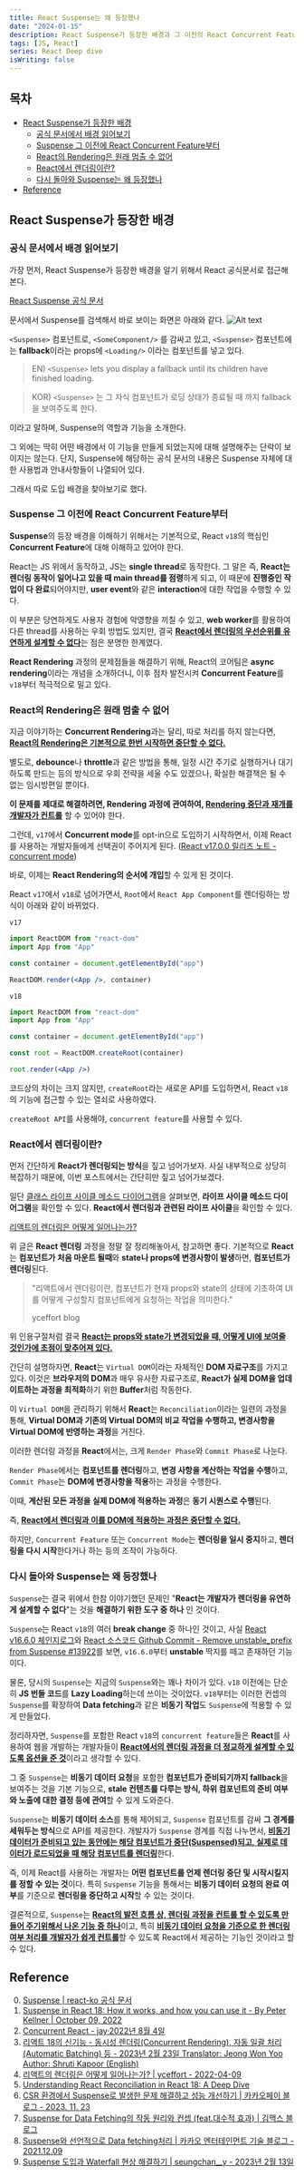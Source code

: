 ```yaml
---
title: React Suspense는 왜 등장했나
date: "2024-01-15"
description: React Suspense가 등장한 배경과 그 이전의 React Concurrent Feature에 대해 알아보기 (feat. React 렌더링 과정)
tags: [JS, React]
series: React Deep dive
isWriting: false
---
```


## 목차

- [React Suspense가 등장한 배경](#react-suspense가-등장한-배경)
  - [공식 문서에서 배경 읽어보기](#공식-문서에서-배경-읽어보기)
  - [Suspense 그 이전에 React Concurrent Feature부터](#suspense-그-이전에-react-concurrent-feature부터)
  - [React의 Rendering은 원래 멈출 수 없어](#react의-rendering은-원래-멈출-수-없어)
  - [React에서 렌더링이란?](#react에서-렌더링이란)
  - [다시 돌아와 Suspense는 왜 등장했나](#다시-돌아와-suspense는-왜-등장했나)
- [Reference](#reference)

## React Suspense가 등장한 배경

### 공식 문서에서 배경 읽어보기

가장 먼저, React Suspense가 등장한 배경을 알기 위해서 React 공식문서로 접근해본다.

[React Suspense 공식 문서](https://react.dev/reference/react/Suspense)

문서에서 Suspense를 검색해서 바로 보이는 화면은 아래와 같다.
![Alt text](image-1.png)

`<Suspense>` 컴포넌트로, `<SomeComponent/>` 를 감싸고 있고,
`<Suspense>` 컴포넌트에는 **fallback**이라는 props에 `<Loading/>` 이라는 컴포넌트를 넣고 있다.

> EN) `<Suspense>` lets you display a fallback until its children have finished loading.

> KOR) `<Suspense>` 는 그 자식 컴포넌트가 로딩 상태가 종료될 때 까지 fallback을 보여주도록 한다.

이라고 말하며, Suspense의 역할과 기능을 소개한다.

그 외에는 딱히 어떤 배경에서 이 기능을 만들게 되었는지에 대해 설명해주는 단락이 보이지는 않는다.
단지, Suspense에 해당하는 공식 문서의 내용은 Suspense 자체에 대한 사용법과 안내사항들이 나열되어 있다.

그래서 따로 도입 배경을 찾아보기로 했다.

### Suspense 그 이전에 React Concurrent Feature부터

**Suspense**의 등장 배경을 이해하기 위해서는 기본적으로, React `v18`의 핵심인 **Concurrent Feature**에 대해 이해하고 있어야 한다.

React는 JS 위에서 동작하고, JS는 **single thread**로 동작한다. 그 말은 즉, **React는 렌더링 동작이 일어나고 있을 때 main thread를 점령**하게 되고, 이 때문에 **진행중인 작업이 다 완료**되어야지만, **user event**와 같은 **interaction**에 대한 작업을 수행할 수 있다.

이 부분은 당연하게도 사용자 경험에 악영향을 끼칠 수 있고, **web worker**를 활용하여 다른 thread를 사용하는 우회 방법도 있지만, 결국 <u>**React에서 렌더링의 우선순위를 유연하게 설계할 수 없다**</u>는 점은 분명한 한계였다.

**React Rendering** 과정의 문제점들을 해결하기 위해, React의 코어팀은 **async rendering**이라는 개념을 소개하더니, 이후 점차 발전시켜 **Concurrent Feature**를 `v18`부터 적극적으로 밀고 있다.

### React의 Rendering은 원래 멈출 수 없어

지금 이야기하는 **Concurrent Rendering**과는 달리, 따로 처리를 하지 않는다면, <u>**React의 Rendering은 기본적으로 한번 시작하면 중단할 수 없다.**</u>

별도로, **debounce**나 **throttle**과 같은 방법을 통해, 일정 시간 주기로 실행하거나 대기하도록 만드는 등의 방식으로 우회 전략을 세울 수도 있겠으나, 확실한 해결책은 될 수 없는 임시방편일 뿐이다.

**이 문제를 제대로 해결하려면, Rendering 과정에 관여하여, <u>Rendering 중단과 재개를 개발자가 컨트롤</u>** 할 수 있어야 한다.

그런데, `v17`에서 **Concurrent mode**를 opt-in으로 도입하기 시작하면서, 이제 React를 사용하는 개발자들에게 선택권이 주어지게 된다. ([React v17.0.0 릴리즈 노트 - concurrent mode](https://github.com/facebook/react/releases/tag/v17.0.0))

바로, 이제는 **React Rendering의 순서에 개입**할 수 있게 된 것이다.

React `v17`에서 `v18`로 넘어가면서, `Root`에서 `React App Component`를 렌더링하는 방식이 아래와 같이 바뀌었다.

`v17`

```jsx
import ReactDOM from "react-dom"
import App from "App"

const container = document.getElementById("app")

ReactDOM.render(<App />, container)
```

`v18`

```jsx
import ReactDOM from "react-dom"
import App from "App"

const container = document.getElementById("app")

const root = ReactDOM.createRoot(container)

root.render(<App />)
```

코드상의 차이는 크지 않지만, `createRoot`라는 새로운 API를 도입하면서, React `v18`의 기능에 접근할 수 있는 열쇠로 사용하였다.

`createRoot API`를 사용해야, `concurrent feature`를 사용할 수 있다.

### React에서 렌더링이란?

먼저 간단하게 **React가 렌더링되는 방식**을 짚고 넘어가보자.
사실 내부적으로 상당히 복잡하기 때문에, 이번 포스트에서는 간단히만 짚고 넘어가보겠다.

일단 [클래스 라이프 사이클 메소드 다이어그램](https://projects.wojtekmaj.pl/react-lifecycle-methods-diagram/)을 살펴보면, **라이프 사이클 메소드 다이어그램**을 확인할 수 있다. **React에서 렌더링과 관련된 라이프 사이클**을 확인할 수 있다.

[리액트의 렌더링은 어떻게 일어나는가?](https://yceffort.kr/2022/04/deep-dive-in-react-rendering)

위 글은 **React 렌더링** 과정을 정말 잘 정리해놓아서, 참고하면 좋다. 기본적으로 **React**는 **컴포넌트가 처음 마운트 될때**와 **state나 props에 변경사항이 발생**하면, **컴포넌트가 렌더링**된다.

> "리액트에서 렌더링이란, 컴포넌트가 현재 props와 state의 상태에 기초하여 UI를 어떻게 구성할지 컴포넌트에게 요청하는 작업을 의미한다."
>
> yceffort blog

위 인용구절처럼 결국 <u>**React는 props와 state가 변경되었을 때, 어떻게 UI에 보여줄 것인가에 초점이 맞추어져 있다.**</u>

간단히 설명하자면, **React**는 `Virtual DOM`이라는 자체적인 **DOM 자료구조**를 가지고 있다. 이것은 **브라우저의 DOM**과 매우 유사한 자료구조로, **React가 실제 DOM을 업데이트하는 과정을 최적화**하기 위한 **Buffer**처럼 작동한다.

이 `Virtual DOM`을 관리하기 위해서 **React**는 `Reconciliation`이라는 일련의 과정을 통해, **Virtual DOM과 기존의 Virtual DOM의 비교 작업을 수행하고, 변경사항을 Virtual DOM에 반영하는 과정**을 거친다.

이러한 렌더링 과정을 **React**에서는, 크게 `Render Phase`와 `Commit Phase`로 나눈다.

`Render Phase`에서는 **컴포넌트를 렌더링**하고, **변경 사항을 계산하는 작업을 수행**하고, `Commit Phase`는 **DOM에 변경사항을 적용**하는 과정을 수행한다.

이때, **계산된 모든 과정을 실제 DOM에 적용하는 과정**은 **동기 시퀀스로 수행**된다.

즉, <u>**React에서 렌더링과 이를 DOM에 적용하는 과정은 중단할 수 없다.**</u>

하지만, `Concurrent Feature` 또는 `Concurrent Mode`는 **렌더링을 일시 중지**하고, **렌더링을 다시 시작**한다거나 하는 등의 조작이 가능하다.

### 다시 돌아와 Suspense는 왜 등장했나

`Suspense`는 결국 위에서 한참 이야기했던 문제인 "**React는 개발자가 렌더링을 유연하게 설계할 수 없다**"는 것을 **해결하기 위한 도구 중 하나** 인 것이다.

`Suspense`는 React `v18`의 여러 **break change** 중 하나인 것이고, 사실 [React v16.6.0 체인지로그](https://github.com/facebook/react/blob/main/CHANGELOG.md#1660-october-23-2018)와 [React 소스코드 Github Commit - Remove unstable_prefix from Suspense #13922](https://github.com/facebook/react/pull/13922)를 보면, `v16.6.0`부터 **unstable** 딱지를 떼고 존재하던 기능이다.

물론, 당시의 `Suspense`는 지금의 `Suspense`와는 꽤나 차이가 있다. `v18` 이전에는 단순히 **JS 번들 코드**를 **Lazy Loading**하는데 쓰이는 것이었다. `v18`부터는 이러한 컨셉의 `Suspense`를 확장하여 **Data fetching**과 같은 **비동기 작업**도 `Suspense`에 적용할 수 있게 만들었다.

정리하자면, `Suspense`를 포함한 React `v18`의 `concurrent feature`들은 **React**를 사용하여 웹을 개발하는 개발자들이 <u>**React에서의 렌더링 과정을 더 정교하게 설계할 수 있도록 옵션을 준 것**</u>이라고 생각할 수 있다.

그 중 `Suspense`는 **비동기 데이터 요청**을 포함한 **컴포넌트가 준비되기까지 fallback**을 보여주는 것을 기본 기능으로, **stale 컨텐츠를 다루는 방식, 하위 컴포넌트의 준비 여부와 노출에 대한 결정 등에 관여**할 수 있게 도와준다.

`Suspense`는 **비동기 데이터 소스**를 통해 제어되고, `Suspense` 컴포넌트를 감싸 **그 경계를 세워두는 방식**으로 API를 제공한다. 개발자가 `Suspense` 경계를 직접 나누면서, <u>**비동기 데이터가 준비되고 있는 동안에는 해당 컴포넌트가 중단(Suspensed)되고, 실제로 데이터가 로드되었을 때 해당 컴포넌트를 렌더링**</u>한다.

즉, 이제 React를 사용하는 개발자는 **어떤 컴포넌트를 언제 렌더링 중단 및 시작시킬지를 정할 수 있는 것**이다. 특히 `Suspense` 기능을 통해서는 **비동기 데이터 요청의 완료 여부**를 기준으로 **렌더링을 중단하고 시작**할 수 있는 것이다.

결론적으로, `Suspense`는 <u>**React의 발전 흐름 상, 렌더링 과정을 컨트롤 할 수 있도록 만들어 주기위해서 나온 기능 중 하나**</u>이고, 특히 <u>**비동기 데이터 요청을 기준으로 한 렌더링 여부 처리를 개발자가 쉽게 컨트롤**</u>할 수 있도록 React에서 제공하는 기능인 것이라고 할 수 있다.

## Reference

0. [Suspense | react-ko 공식 문서](https://ko.react.dev/reference/react/Suspense)
1. [Suspense in React 18: How it works, and how you can use it - By Peter Kellner | October 09, 2022](https://www.pluralsight.com/blog/software-development/suspense-react-18-explained)
2. [Concurrent React - jay·2022년 8월 4일](https://velog.io/@jay/Concurrent-React)
3. [리액트 18의 신기능 - 동시성 렌더링(Concurrent Rendering), 자동 일괄 처리(Automatic Batching) 등 - 2023년 2월 23일 Translator: Jeong Won Yoo Author: Shruti Kapoor (English)](https://www.freecodecamp.org/korean/news/riaegteu-18yi-singineung-dongsiseong-rendeoring-concurrent-rendering-jadong-ilgwal-ceori-automatic-batching-deung/)
4. [리액트의 렌더링은 어떻게 일어나는가? | yceffort - 2022-04-09](https://yceffort.kr/2022/04/deep-dive-in-react-rendering)
5. [Understanding React Reconciliation in React 18: A Deep Dive](https://medium.com/@souviksen093/understanding-react-reconciliation-in-react-18-a-deep-dive-16b083e5592a)
6. [CSR 환경에서 Suspense로 발생한 문제 해결하고 성능 개선하기 | 카카오페이 블로그 - 2023. 11. 23](https://tech.kakaopay.com/post/react-router-dom-csr-prefetch/)
7. [Suspense for Data Fetching의 작동 원리와 컨셉 (feat.대수적 효과) | 김맥스 블로그](https://maxkim-j.github.io/posts/suspense-argibraic-effect/)
8. [Suspense와 선언적으로 Data fetching처리 | 카카오 엔터테인먼트 기술 블로그 - 2021.12.09](https://fe-developers.kakaoent.com/2021/211127-211209-suspense/)
9. [Suspense 도입과 Waterfall 현상 해결하기 | seungchan\_\_y - 2023년 2월 13일](https://velog.io/@seungchan__y/Suspense-%EB%8F%84%EC%9E%85%EA%B3%BC-Waterfall-%ED%98%84%EC%83%81-%ED%95%B4%EA%B2%B0%ED%95%98%EA%B8%B0)
